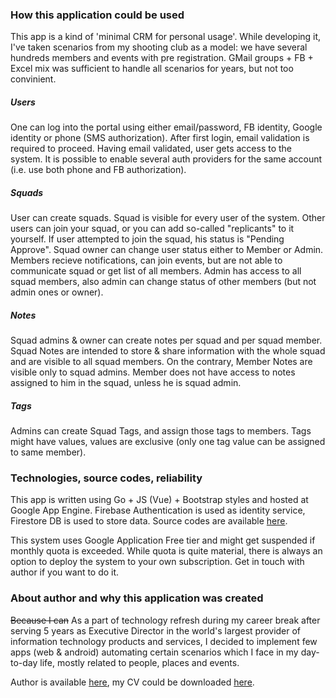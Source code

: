 ### How this application could be used

This app is a kind of 'minimal CRM for personal usage'. While developing it, I've taken scenarios from my shooting club as a model: we have several hundreds members and events with pre registration. GMail groups + FB + Excel mix was sufficient to handle all scenarios for years, but not too convinient.

##### Users
One can log into the portal using either email/password, FB identity, Google identity or phone (SMS authorization). After first login, email validation is required to proceed. Having email validated, user gets access to the system. It is possible to enable several auth providers for the same account (i.e. use both phone and FB authorization).

##### Squads
User can create squads. Squad is visible for every user of the system. Other users can join your squad, or you can add so-called "replicants" to it yourself. If user attempted to join the squad, his status is "Pending Approve". Squad owner can change user status either to Member or Admin. Members recieve notifications, can join events, but are not able to communicate squad or get list of all members. Admin has access to all squad members, also admin can change status of other members (but not admin ones or owner).

##### Notes
Squad admins & owner can create notes per squad and per squad member. Squad Notes are intended to store & share information with the whole squad and are visible to all squad members. On the contrary, Member Notes are visible only to squad admins. Member does not have access to notes assigned to him in the squad, unless he is squad admin.

##### Tags
Admins can create Squad Tags, and assign those tags to members. Tags might have values, values are exclusive (only one tag value can be assigned to same member).

### Technologies, source codes, reliability

This app is written using Go + JS (Vue) + Bootstrap styles and hosted at Google App Engine. Firebase Authentication is used as identity service, Firestore DB is used to store data. Source codes are available [here](https://github.com/timurkh/Assist/).

This system uses Google Application Free tier and might get suspended if monthly quota is exceeded. While quota is quite material, there is always an option to deploy the system to your own subscription. Get in touch with author if you want to do it.

### About author and why this application was created

~~Because I can~~ As a part of technology refresh during my career break after serving 5 years as Executive Director in the world's largest provider of information technology products and services, I decided to implement few apps (web & android) automating certain scenarios which I face in my day-to-day life, mostly related to people, places and events.

Author is available [here](https://www.linkedin.com/in/timur-k/), my CV could be downloaded [here](https://storage.googleapis.com/assist-bucket/Resume-Timur-Khakimyanov.pdf). 
